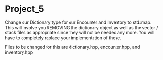 # Project_5
Change our Dictionary type for our Encounter and Inventory to std::map. This will
involve you REMOVING the dictionary object as well as the vector / stack files as 
appropriate since they will not be needed any more. You will have to completely replace
your implementation of these.

Files to be changed for this are dictionary.hpp, encounter.hpp, and inventory.hpp